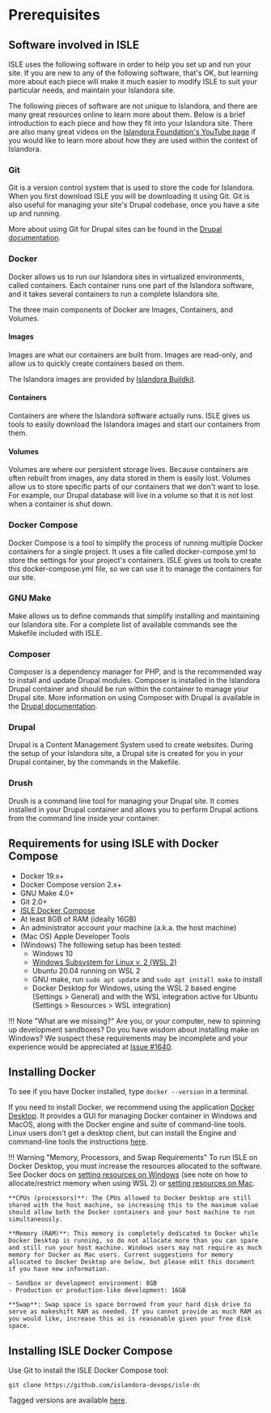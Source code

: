 # Prerequisites

## Software involved in ISLE

ISLE uses the following software in order to help you set up and run your site. If you are new to any of the following software, that's OK, but learning more about each piece will make it much easier to modify ISLE to suit your particular needs, and maintain your Islandora site.

The following pieces of software are not unique to Islandora, and there are many great resources online to learn more about them. Below is a brief introduction to each piece and how they fit into your Islandora site. There are also many great videos on the [Islandora Foundation's YouTube page](https://www.youtube.com/@islandorafoundation9224/videos) if you would like to learn more about how they are used within the context of Islandora.

### Git

Git is a version control system that is used to store the code for Islandora. When you first download ISLE you will be downloading it using Git. Git is also useful for managing your site's Drupal codebase, once you have a site up and running. 

More about using Git for Drupal sites can be found in the [Drupal documentation](https://www.drupal.org/docs/develop/git/setting-up-git-for-drupal).

### Docker

Docker allows us to run our Islandora sites in virtualized environments, called containers. Each container runs one part of the Islandora software, and it takes several containers to run a complete Islandora site. 

The three main components of Docker are Images, Containers, and Volumes. 

#### Images

Images are what our containers are built from. Images are read-only, and allow us to quickly create containers based on them.

The Islandora images are provided by [Islandora Buildkit](https://github.com/Islandora-Devops/isle-buildkit).

#### Containers

Containers are where the Islandora software actually runs. ISLE gives us tools to easily download the Islandora images and start our containers from them.

#### Volumes

Volumes are where our persistent storage lives. Because containers are often rebuilt from images, any data stored in them is easily lost. Volumes allow us to store specific parts of our containers that we don't want to lose. For example, our Drupal database will live in a volume so that it is not lost when a container is shut down.

### Docker Compose

Docker Compose is a tool to simplify the process of running multiple Docker containers for a single project. It uses a file called docker-compose.yml to store the settings for your project's containers. ISLE gives us tools to create this docker-compose.yml file, so we can use it to manage the containers for our site.

### GNU Make

Make allows us to define commands that simplify installing and maintaining our Islandora site. For a complete list of available commands see the Makefile included with ISLE.

### Composer

Composer is a dependency manager for PHP, and is the recommended way to install and update Drupal modules. Composer is installed in the Islandora Drupal container and should be run within the container to manage your Drupal site. More information on using Composer with Drupal is available in the [Drupal documentation](https://www.drupal.org/docs/develop/using-composer/manage-dependencies).

### Drupal

Drupal is a Content Management System used to create websites. During the setup of your Islandora site, a Drupal site is created for you in your Drupal container, by the commands in the Makefile. 

### Drush

Drush is a command line tool for managing your Drupal site. It comes installed in your Drupal container and allows you to perform Drupal actions from the command line inside your container.

## Requirements for using ISLE with Docker Compose

- Docker 19.x+
- Docker Compose version 2.x+
- GNU Make 4.0+
- Git 2.0+
- [ISLE Docker Compose](https://github.com/islandora-devops/isle-dc)
- At least 8GB of RAM (ideally 16GB)
- An administrator account your machine (a.k.a. the host machine)
- (Mac OS) Apple Developer Tools
- (Windows) The following setup has been tested:
    - Windows 10
    - [Windows Subsystem for Linux v. 2 (WSL 2)](https://docs.microsoft.com/en-us/windows/wsl/install-win10)
    - Ubuntu 20.04 running on WSL 2
    - GNU make, run `sudo apt update` and `sudo apt install make` to install
    - Docker Desktop for Windows, using the WSL 2 based engine (Settings > General) and with the WSL integration active for Ubuntu (Settings > Resources > WSL integration)

!!! Note "What are we missing?"
    Are you, or your computer, new to spinning up development sandboxes? Do you have wisdom about installing make on Windows? We suspect these requirements may be incomplete and your experience would be appreciated at [Issue #1640](https://github.com/Islandora/documentation/issues/1640).

## Installing Docker

To see if you have Docker installed, type `docker --version` in a terminal.

If you need to install Docker, we recommend using the application [Docker Desktop](https://www.docker.com/products/docker-desktop). It provides a GUI for managing Docker container in Windows and MacOS, along with the Docker engine and suite of command-line tools. Linux users don't get a desktop client, but can install the Engine and command-line tools the instructions [here](https://docs.docker.com/engine/install/).

!!! Warning "Memory, Processors, and Swap Requirements"
    To run ISLE on Docker Desktop, you must increase the resources allocated to the software. See Docker docs on [setting resources on Windows](https://docs.docker.com/docker-for-windows/#resources) (see note on how to allocate/restrict memory when using WSL 2) or [setting resources on Mac](https://docs.docker.com/docker-for-mac/#resources).

    **CPUs (processors)**: The CPUs allowed to Docker Desktop are still shared with the host machine, so increasing this to the maximum value should allow both the Docker containers and your host machine to run simultaneously.

    **Memory (RAM)**: This memory is completely dedicated to Docker while Docker Desktop is running, so do not allocate more than you can spare and still run your host machine. Windows users may not require as much memory for Docker as Mac users. Current suggestions for memory allocated to Docker Desktop are below, but please edit this document if you have new information.

    - Sandbox or development environment: 8GB
    - Production or production-like development: 16GB

    **Swap**: Swap space is space borrowed from your hard disk drive to serve as makeshift RAM as needed. If you cannot provide as much RAM as you would like, increase this as is reasonable given your free disk space.

## Installing ISLE Docker Compose

Use Git to install the ISLE Docker Compose tool:

`git clone https://github.com/islandora-devops/isle-dc`

Tagged versions are available [here](https://github.com/Islandora-Devops/isle-dc/tags).
